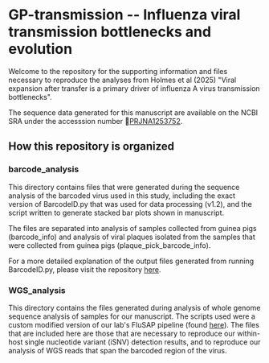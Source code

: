 # GP-transmission -- Influenza viral transmission bottlenecks and evolution
Welcome to the repository for the supporting information and files necessary to reproduce the analyses from Holmes et al (2025) "Viral expansion after transfer is a primary driver of influenza A virus transmission bottlenecks". 

The sequence data generated for this manuscript are available on the NCBI SRA under the accesssion number [PRJNA1253752](https://www.ncbi.nlm.nih.gov/bioproject/1253752).


## How this repository is organized

### barcode_analysis
This directory contains files that were generated during the sequence analysis of the barcoded virus used in this study, including the exact version of BarcodeID.py that was used for data processing (v1.2), and the script written to generate stacked bar plots shown in manuscript. 

The files are separated into analysis of samples collected from guinea pigs (barcode_info) and analysis of viral plaques isolated from the samples that were collected from guinea pigs (plaque_pick_barcode_info).

For a more detailed explanation of the output files generated from running BarcodeID.py, please visit the repository [here](https://github.com/Lowen-Lab/BarcodeID).

### WGS_analysis
This directory contains the files generated during analysis of whole genome sequence analysis of samples for our manuscript. The scripts used were a custom modified version of our lab's FluSAP pipeline (found [here](https://github.com/Lowen-Lab/FluSAP)). The files that are included here are those that are necessary to reproduce our within-host single nucleotide variant (iSNV) detection results, and to reproduce our analysis of WGS reads that span the barcoded region of the virus. 

